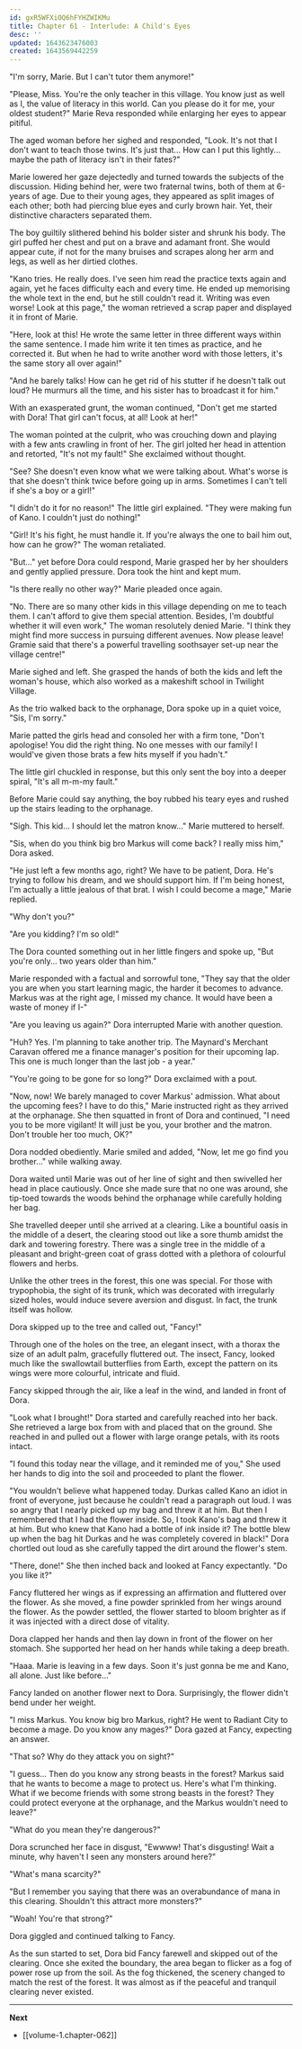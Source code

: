 ```yaml
---
id: gxR5WFXiOQ6hFYHZWIKMu
title: Chapter 61 - Interlude: A Child's Eyes
desc: ''
updated: 1643623476003
created: 1643569442259
---
```


"I'm sorry, Marie. But I can't tutor them anymore!"

"Please, Miss. You're the only teacher in this village. You know just as well as I, the value of literacy in this world. Can you please do it for me, your oldest student?" Marie Reva responded while enlarging her eyes to appear pitiful.

The aged woman before her sighed and responded, "Look. It's not that I don't want to teach those twins. It's just that... How can I put this lightly... maybe the path of literacy isn't in their fates?"

Marie lowered her gaze dejectedly and turned towards the subjects of the discussion. Hiding behind her, were two fraternal twins, both of them at 6-years of age. Due to their young ages, they appeared as split images of each other; both had piercing blue eyes and curly brown hair. Yet, their distinctive characters separated them.

The boy guiltily slithered behind his bolder sister and shrunk his body. The girl puffed her chest and put on a brave and adamant front. She would appear cute, if not for the many bruises and scrapes along her arm and legs, as well as her dirtied clothes.

"Kano tries. He really does. I've seen him read the practice texts again and again, yet he faces difficulty each and every time. He ended up memorising the whole text in the end, but he still couldn't read it. Writing was even worse! Look at this page," the woman retrieved a scrap paper and displayed it in front of Marie.

"Here, look at this! He wrote the same letter in three different ways within the same sentence. I made him write it ten times as practice, and he corrected it. But when he had to write another word with those letters, it's the same story all over again!"

"And he barely talks! How can he get rid of his stutter if he doesn't talk out loud? He murmurs all the time, and his sister has to broadcast it for him."

With an exasperated grunt, the woman continued, "Don't get me started with Dora! That girl can't focus, at all! Look at her!"

The woman pointed at the culprit, who was crouching down and playing with a few ants crawling in front of her. The girl jolted her head in attention and retorted, "It's not my fault!" She exclaimed without thought.

"See? She doesn't even know what we were talking about. What's worse is that she doesn't think twice before going up in arms. Sometimes I can't tell if she's a boy or a girl!"

"I didn't do it for no reason!" The little girl explained. "They were making fun of Kano. I couldn't just do nothing!"

"Girl! It's his fight, he must handle it. If you're always the one to bail him out, how can he grow?" The woman retaliated.

"But..." yet before Dora could respond, Marie grasped her by her shoulders and gently applied pressure. Dora took the hint and kept mum.

"Is there really no other way?" Marie pleaded once again.

"No. There are so many other kids in this village depending on me to teach them. I can't afford to give them special attention. Besides, I'm doubtful whether it will even work," The woman resolutely denied Marie. "I think they might find more success in pursuing different avenues. Now please leave! Gramie said that there's a powerful travelling soothsayer set-up near the village centre!"

Marie sighed and left. She grasped the hands of both the kids and left the woman's house, which also worked as a makeshift school in Twilight Village.

As the trio walked back to the orphanage, Dora spoke up in a quiet voice, "Sis, I'm sorry."

Marie patted the girls head and consoled her with a firm tone, "Don't apologise! You did the right thing. No one messes with our family! I would've given those brats a few hits myself if you hadn't."

The little girl chuckled in response, but this only sent the boy into a deeper spiral, "It's all m-m-my fault."

Before Marie could say anything, the boy rubbed his teary eyes and rushed up the stairs leading to the orphanage.

"Sigh. This kid... I should let the matron know..." Marie muttered to herself.

"Sis, when do you think big bro Markus will come back? I really miss him," Dora asked.

"He just left a few months ago, right? We have to be patient, Dora. He's trying to follow his dream, and we should support him. If I'm being honest, I'm actually a little jealous of that brat. I wish I could become a mage," Marie replied.

"Why don't you?"

"Are you kidding? I'm so old!"

The Dora counted something out in her little fingers and spoke up, "But you're only... two years older than him."

Marie responded with a factual and sorrowful tone, "They say that the older you are when you start learning magic, the harder it becomes to advance. Markus was at the right age, I missed my chance. It would have been a waste of money if I-"

"Are you leaving us again?" Dora interrupted Marie with another question.

"Huh? Yes. I'm planning to take another trip. The Maynard's Merchant Caravan offered me a finance manager's position for their upcoming lap. This one is much longer than the last job - a year."

"You're going to be gone for so long?" Dora exclaimed with a pout.

"Now, now! We barely managed to cover Markus' admission. What about the upcoming fees? I have to do this," Marie instructed right as they arrived at the orphanage. She then squatted in front of Dora and continued, "I need you to be more vigilant! It will just be you, your brother and the matron. Don't trouble her too much, OK?"

Dora nodded obediently. Marie smiled and added, "Now, let me go find you brother..." while walking away.

Dora waited until Marie was out of her line of sight and then swivelled her head in place cautiously. Once she made sure that no one was around, she tip-toed towards the woods behind the orphanage while carefully holding her bag.

She travelled deeper until she arrived at a clearing. Like a bountiful oasis in the middle of a desert, the clearing stood out like a sore thumb amidst the dark and towering forestry. There was a single tree in the middle of a pleasant and bright-green coat of grass dotted with a plethora of colourful flowers and herbs.

Unlike the other trees in the forest, this one was special. For those with trypophobia, the sight of its trunk, which was decorated with irregularly sized holes, would induce severe aversion and disgust. In fact, the trunk itself was hollow.

Dora skipped up to the tree and called out, "Fancy!"

Through one of the holes on the tree, an elegant insect, with a thorax the size of an adult palm, gracefully fluttered out. The insect, Fancy, looked much like the swallowtail butterflies from Earth, except the pattern on its wings were more colourful, intricate and fluid.

Fancy skipped through the air, like a leaf in the wind, and landed in front of Dora.

"Look what I brought!" Dora started and carefully reached into her back. She retrieved a large box from with and placed that on the ground. She reached in and pulled out a flower with large orange petals, with its roots intact.

"I found this today near the village, and it reminded me of you," She used her hands to dig into the soil and proceeded to plant the flower.

"You wouldn't believe what happened today. Durkas called Kano an idiot in front of everyone, just because he couldn't read a paragraph out loud. I was so angry that I nearly picked up my bag and threw it at him. But then I remembered that I had the flower inside. So, I took Kano's bag and threw it at him. But who knew that Kano had a bottle of ink inside it? The bottle blew up when the bag hit Durkas and he was completely covered in black!" Dora chortled out loud as she carefully tapped the dirt around the flower's stem.

"There, done!" She then inched back and looked at Fancy expectantly. "Do you like it?"

Fancy fluttered her wings as if expressing an affirmation and fluttered over the flower. As she moved, a fine powder sprinkled from her wings around the flower. As the powder settled, the flower started to bloom brighter as if it was injected with a direct dose of vitality.

Dora clapped her hands and then lay down in front of the flower on her stomach. She supported her head on her hands while taking a deep breath.

"Haaa. Marie is leaving in a few days. Soon it's just gonna be me and Kano, all alone. Just like before..."

Fancy landed on another flower next to Dora. Surprisingly, the flower didn't bend under her weight.

"I miss Markus. You know big bro Markus, right? He went to Radiant City to become a mage. Do you know any mages?" Dora gazed at Fancy, expecting an answer.

"That so? Why do they attack you on sight?"

"I guess... Then do you know any strong beasts in the forest? Markus said that he wants to become a mage to protect us. Here's what I'm thinking. What if we become friends with some strong beasts in the forest? They could protect everyone at the orphanage, and the Markus wouldn't need to leave?"

"What do you mean they're dangerous?"

Dora scrunched her face in disgust, "Ewwww! That's disgusting! Wait a minute, why haven't I seen any monsters around here?"

"What's mana scarcity?"

"But I remember you saying that there was an overabundance of mana in this clearing. Shouldn't this attract more monsters?"

"Woah! You're that strong?"

Dora giggled and continued talking to Fancy.

As the sun started to set, Dora bid Fancy farewell and skipped out of the clearing. Once she exited the boundary, the area began to flicker as a fog of power rose up from the soil. As the fog thickened, the scenery changed to match the rest of the forest. It was almost as if the peaceful and tranquil clearing never existed.

____

**Next**
* [[volume-1.chapter-062]]